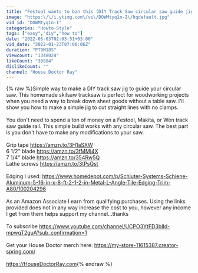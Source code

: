 ```yaml
---
title: "Festool wants to ban this (DIY Track Saw circular saw guide jig)"
image: "https:\/\/i.ytimg.com\/vi\/DOWMtyq1n-I\/hqdefault.jpg"
vid_id: "DOWMtyq1n-I"
categories: "Howto-Style"
tags: ["easy","diy","how to"]
date: "2022-05-03T02:03:51+03:00"
vid_date: "2022-01-23T07:00:06Z"
duration: "PT9M18S"
viewcount: "1348024"
likeCount: "30884"
dislikeCount: ""
channel: "House Doctor Ray"
---
```

{% raw %}Simple way to make a DIY track saw jig to guide your circular saw.  This homemade skilsaw tracksaw is perfect for woodworking projects when you need a way to break down sheet goods without a table saw.  I'll show you how to make a simple jig to cut straight lines with no clamps.<br /><br />You don't need to spend a ton of money on a Festool, Makita, or Wen track saw guide rail.  This simple build works with any circular saw.  The best part is you don't have to make any modifications to your saw.<br /><br />Grip tape <a rel="nofollow" target="blank" href="https://amzn.to/3H1aSXW">https://amzn.to/3H1aSXW</a><br />6 1/2&quot; blade <a rel="nofollow" target="blank" href="https://amzn.to/3fMMj4X">https://amzn.to/3fMMj4X</a><br />7 1/4&quot; blade <a rel="nofollow" target="blank" href="https://amzn.to/354Rw5Q">https://amzn.to/354Rw5Q</a><br />Lathe screws <a rel="nofollow" target="blank" href="https://amzn.to/3tPsQst">https://amzn.to/3tPsQst</a><br /><br />Edging I used:  <a rel="nofollow" target="blank" href="https://www.homedepot.com/p/Schluter-Systems-Schiene-Aluminum-5-16-in-x-8-ft-2-1-2-in-Metal-L-Angle-Tile-Edging-Trim-A80/100204296">https://www.homedepot.com/p/Schluter-Systems-Schiene-Aluminum-5-16-in-x-8-ft-2-1-2-in-Metal-L-Angle-Tile-Edging-Trim-A80/100204296</a><br /><br />As an Amazon Associate I earn from qualifying purchases.  Using the links provided does not in any way increase the cost to you, however any income I get from them helps support my channel...thanks<br /><br />To subscribe <a rel="nofollow" target="blank" href="https://www.youtube.com/channel/UCPO3YtFD3bIId-mpwqT2guA?sub_confirmation=1">https://www.youtube.com/channel/UCPO3YtFD3bIId-mpwqT2guA?sub_confirmation=1</a><br /><br />Get your House Doctor merch here: <a rel="nofollow" target="blank" href="https://my-store-11615387.creator-spring.com/">https://my-store-11615387.creator-spring.com/</a><br /><br /><a rel="nofollow" target="blank" href="https://HouseDoctorRay.com">https://HouseDoctorRay.com</a>{% endraw %}
